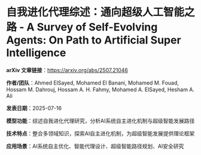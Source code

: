 # 自我进化代理综述：通向超级人工智能之路 - A Survey of Self-Evolving Agents: On Path to Artificial Super Intelligence

**arXiv 文章链接**：https://arxiv.org/abs/2507.21046

**作者/团队**：Ahmed ElSayed, Mohamed El Banani, Mohamed M. Fouad, Hossam M. Dahrouj, Hossam A. H. Fahmy, Mohamed A. ElSayed, Hesham A. Ali

**发表日期**：2025-07-16

**模型功能**：综述自我进化代理研究，分析AI系统自主进化机制与超级智能发展路径

**技术特点**：整合多领域知识，探索AI自主进化机制，为超级智能发展提供理论框架

**应用场景**：AI系统自主优化、智能代理设计、超级智能路径规划、AI安全研究